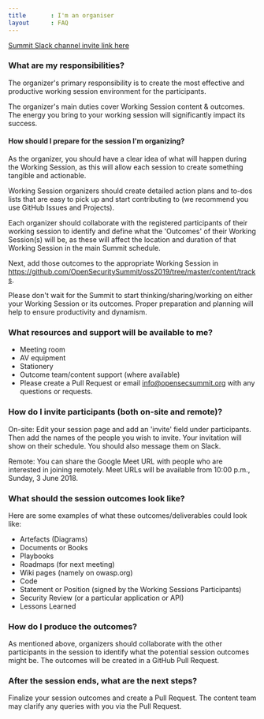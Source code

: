 ```yaml
---
title       : I'm an organiser
layout      : FAQ
---
```

   <a href="https://join.slack.com/t/os-summit/shared_invite/enQtMzY4NTk4MzYxNDExLTZjMDFlNDc5YTBkNDU1ZWM5NjM2MDNlZjI0Njc5MDc1NDljOGZjMjliYzNkOTA3OWEyMzczMzI2MjgyYzZlMzc" class="remote_participant"> Summit Slack channel invite link <span>here</span></a>
   
### What are my responsibilities?
The organizer's primary responsibility is to create the most effective and productive working session environment for the participants.

The organizer's main duties cover Working Session content & outcomes. The energy you bring to your working session will significantly impact its success.
  
#### How should I prepare for the session I'm organizing?
As the organizer, you should have a clear idea of what will happen during the Working Session, as this will allow each session to create something tangible and actionable.

Working Session organizers should create detailed action plans and to-dos lists that are easy to pick up and start contributing to (we recommend you use GitHub Issues and Projects).

Each organizer should collaborate with the registered participants of their working session to identify and define what the 'Outcomes' of their Working Session(s) will be, as these will affect the location and duration of that Working Session in the main Summit schedule.

Next, add those outcomes to the appropriate Working Session in https://github.com/OpenSecuritySummit/oss2019/tree/master/content/tracks.

Please don't wait for the Summit to start thinking/sharing/working on either your Working Session or its outcomes. Proper preparation and planning will help to ensure productivity and dynamism.
  
### What resources and support will be available to me?
* Meeting room
* AV equipment
* Stationery
* Outcome team/content support (where available)
* Please create a Pull Request or email info@opensecsummit.org with any questions or requests.
  
### How do I invite participants (both on-site and remote)?
On-site: Edit your session page and add an 'invite' field under participants. Then add the names of the people you wish to invite. Your invitation will show on their schedule. You should also message them on Slack.

Remote: You can share the Google Meet URL with people who are interested in joining remotely.
Meet URLs will be available from 10:00 p.m., Sunday, 3 June 2018.
  
### What should the session outcomes look like?
Here are some examples of what these outcomes/deliverables could look like:

* Artefacts (Diagrams)
* Documents or Books
* Playbooks
* Roadmaps (for next meeting)
* Wiki pages (namely on owasp.org)
* Code
* Statement or Position (signed by the Working Sessions Participants)
* Security Review (or a particular application or API)
* Lessons Learned
  
### How do I produce the outcomes?

As mentioned above, organizers should collaborate with the other participants in the session to identify what the potential session outcomes might be. The outcomes will be created in a GitHub Pull Request.

### After the session ends, what are the next steps?
Finalize your session outcomes and create a Pull Request. The content team may clarify any queries with you via the Pull Request.
